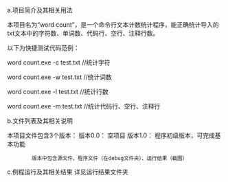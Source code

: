 
a.项目简介及其相关用法 

本项目名为“word count”，是一个命令行文本计数统计程序，能正确统计导入的txt文本中的字符数、单词数、代码行、空行、注释行数。

以下为快捷测试代码范例：

word count.exe -c test.txt //统计字符

word count.exe -w test.txt //统计词数

word count.exe -l test.txt //统计行数

word count.exe -m test.txt //统计代码行、空行、注释行


b.文件列表及其相关说明

本项目文件包含3个版本：
版本0.0：
		空项目
版本1.0：
		程序初级版本，可完成基本功能

			版本中包含源文件、程序文件（在debug文件夹）、运行结果（截图）
c.例程运行及其相关结果
	详见运行结果文件夹